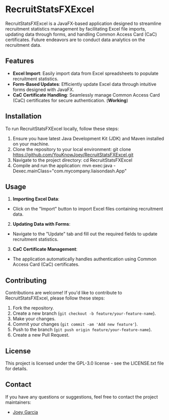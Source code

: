 # RecruitStatsFXExcel

RecruitStatsFXExcel is a JavaFX-based application designed to streamline recruitment statistics management by facilitating Excel file imports, updating data through forms, and handling Common Access Card (CaC) certificates. Future endeavors are to conduct data analytics on the recruitment data.

## Features

- **Excel Import**: Easily import data from Excel spreadsheets to populate recruitment statistics.
- **Form-Based Updates**: Efficiently update Excel data through intuitive forms designed with JavaFX.
- **CaC Certificate Handling**: Seamlessly manage Common Access Card (CaC) certificates for secure authentication. (**Working**)

## Installation

To run RecruitStatsFXExcel locally, follow these steps:

1. Ensure you have latest Java Development Kit (JDK) and Maven installed on your machine.
2. Clone the repository to your local environment:
	git clone https://github.com/YouKnowJoey/RecruitStatsFXExcel.git
3. Navigate to the project directory:
	cd RecruitStatsFXExcel
4. Compile and run the application:
	mvn exec:java -Dexec.mainClass="com.mycompany.liaisondash.App"

## Usage

1. **Importing Excel Data**:
- Click on the "Import" button to import Excel files containing recruitment data.

2. **Updating Data with Forms**:
- Navigate to the "Update" tab and fill out the required fields to update recruitment statistics.

3. **CaC Certificate Management**:
- The application automatically handles authentication using Common Access Card (CaC) certificates.

## Contributing

Contributions are welcome! If you'd like to contribute to RecruitStatsFXExcel, please follow these steps:

1. Fork the repository.
2. Create a new branch (`git checkout -b feature/your-feature-name`).
3. Make your changes.
4. Commit your changes (`git commit -am 'Add new feature'`).
5. Push to the branch (`git push origin feature/your-feature-name`).
6. Create a new Pull Request.

## License

This project is licensed under the GPL-3.0 license - see the LICENSE.txt file for details.

## Contact

If you have any questions or suggestions, feel free to contact the project maintainers:
- [Joey Garcia](mailto:youknowjoey@outlook.com)

